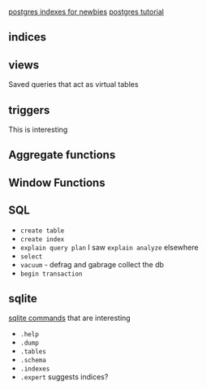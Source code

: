 [postgres indexes for newbies](https://blog.crunchydata.com/blog/postgres-indexes-for-newbies)
[postgres tutorial](https://www.postgresqltutorial.com/)

## indices

## views
Saved queries that act as virtual tables
## triggers
This is interesting

## Aggregate functions

## Window Functions

## SQL
- `create table`
- `create index`
- `explain query plan` I saw `explain analyze` elsewhere
- `select`
- `vacuum` - defrag and gabrage collect the db
- `begin transaction`
## sqlite
[sqlite commands](https://www.sqlitetutorial.net/sqlite-commands/) that are interesting 
- `.help`
- `.dump`
- `.tables`
- `.schema`
- `.indexes`
- `.expert` suggests indices?
